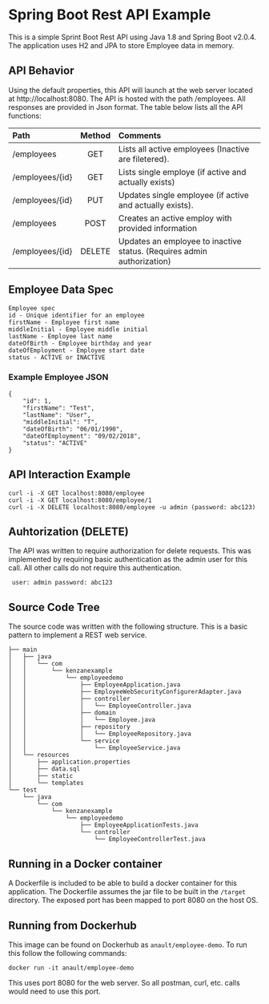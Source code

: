 # Spring Boot Rest API Example
This is a simple Sprint Boot Rest API using Java 1.8 and Spring Boot v2.0.4. The application uses H2 and JPA to store Employee data in memory.

## API Behavior
Using the default properties, this API will launch at the web server located at http://localhost:8080. 
The API is hosted with the path /employees. All responses are provided in Json format. 
The table below lists all the API functions:

|  Path           | Method   | Comments                                                              |
|:----------------|:--------:|:----------------------------------------------------------------------|
| /employees      | GET      | Lists all active employees (Inactive are filetered).                  |
| /employees/{id} | GET      | Lists single employe (if active and actually exists)                  |
| /employees/{id} | PUT      | Updates single employee (if active and actually exists).              |
| /employees      | POST     | Creates an active employ with provided information                    |
| /employees/{id} | DELETE   | Updates an employee to inactive status. (Requires admin authorization)|

## Employee Data Spec
```
Employee spec
id - Unique identifier for an employee
firstName - Employee first name
middleInitial - Employee middle initial
lastName - Employee last name
dateOfBirth - Employee birthday and year
dateOfEmployment - Employee start date
status - ACTIVE or INACTIVE
```

### Example Employee JSON
```
{
    "id": 1,
    "firstName": "Test",
    "lastName": "User",
    "middleInitial": "T",
    "dateOfBirth": "06/01/1990",
    "dateOfEmployment": "09/02/2018",
    "status": "ACTIVE"
}
```

## API Interaction Example
```
curl -i -X GET localhost:8080/employee
curl -i -X GET localhost:8080/employee/1
curl -i -X DELETE localhost:8080/employee -u admin (password: abc123)
```
## Auhtorization (DELETE)
The API was written to require authorization for delete requests. This was implemented by requiring basic authentication as the admin user for this call. All other calls do not require this authentication.

``` user: admin password: abc123```

## Source Code Tree
The source code was written with the following structure. This is a basic pattern to implement a REST web service.

```
├── main
│   ├── java
│   │   └── com
│   │       └── kenzanexample
│   │           └── employeedemo
│   │               ├── EmployeeApplication.java
│   │               ├── EmployeeWebSecurityConfigurerAdapter.java
│   │               ├── controller
│   │               │   └── EmployeeController.java
│   │               ├── domain
│   │               │   └── Employee.java
│   │               ├── repository
│   │               │   └── EmployeeRepository.java
│   │               └── service
│   │                   └── EmployeeService.java
│   └── resources
│       ├── application.properties
│       ├── data.sql
│       ├── static
│       └── templates
└── test
    └── java
        └── com
            └── kenzanexample
                └── employeedemo
                    ├── EmployeeApplicationTests.java
                    └── controller
                        └── EmployeeControllerTest.java
```

## Running in a Docker container
A Dockerfile is included to be able to build a docker container for this application. The Dockerfile assumes the jar file to be built in the `/target` directory. The exposed port has been mapped to port 8080 on the host OS.

## Running from Dockerhub
This image can be found on Dockerhub as `anault/employee-demo`.
To run this follow the following commands:
```
docker run -it anault/employee-demo
```

This uses port 8080 for the web server. So all postman, curl, etc. calls would need to use this port.
